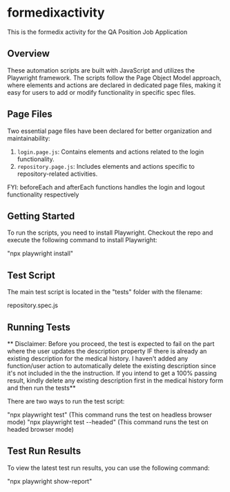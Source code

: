 # formedixactivity
This is the formedix activity for the QA Position Job Application


## Overview

These automation scripts are built with JavaScript and utilizes the Playwright framework. The scripts follow the Page Object Model approach, where elements and actions are declared in dedicated page files, making it easy for users to add or modify functionality in specific spec files.

## Page Files

Two essential page files have been declared for better organization and maintainability:

1. `login.page.js`: Contains elements and actions related to the login functionality.
2. `repository.page.js`: Includes elements and actions specific to repository-related activities.

FYI: beforeEach and afterEach functions handles the login and logout functionality respectively

## Getting Started

To run the scripts, you need to install Playwright. Checkout the repo and execute the following command to install Playwright:

"npx playwright install"

## Test Script

The main test script is located in the "tests" folder with the filename:

repository.spec.js

## Running Tests

** Disclaimer: Before you proceed, the test is expected to fail on the part where the user updates the description property IF there is already an existing description for the medical history. I haven't added any function/user action to automatically delete the existing description since it's not included in the the instruction. If you intend to get a 100% passing result, kindly delete any existing description first in the medical history form and then run the tests**


There are two ways to run the test script:

"npx playwright test" (This command runs the test on headless browser mode)
"npx playwright test --headed" (This command runs the test on headed browser mode)

## Test Run Results

To view the latest test run results, you can use the following command:

"npx playwright show-report"






